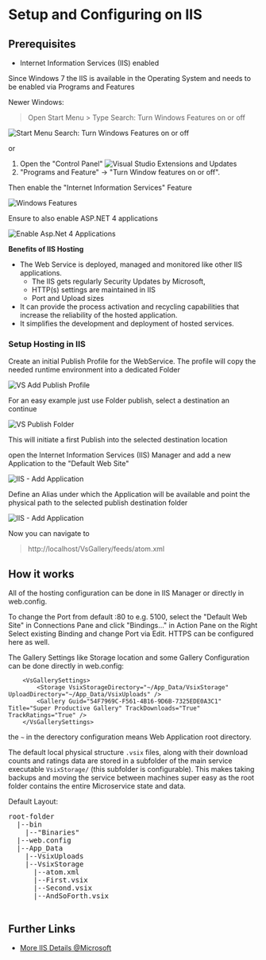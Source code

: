 # Setup and Configuring on IIS 

## Prerequisites
* Internet Information Services (IIS) enabled     

Since Windows 7 the IIS is available in the Operating System and needs to be enabled via Programs and Features

Newer Windows:
> Open Start Menu > Type Search: Turn Windows Features on or off

![Start Menu Search: Turn Windows Features on or off](Docu/img/Windows_StartSearch_FeatureEnable.png)

or 

1. Open the "Control Panel"
   ![Visual Studio Extensions and Updates](Docu/img/ControlPanel_enableFeatures.png)
2. "Programs and Feature" -> "Turn Window features on or off".

Then enable the "Internet Information Services" Feature

![Windows Features](Docu/img/Windows_FeaturesEnable.png)

Ensure to also enable ASP.NET 4 applications

![Enable Asp.Net 4 Applications](Docu/img/Enable_Asp.Net_4_Applications.png)



**Benefits of IIS Hosting**

* The Web Service is deployed, managed and monitored like other IIS applications.
  * The IIS gets regularly Security Updates by Microsoft, 
  * HTTP(s) settings are maintained in IIS
  * Port and Upload sizes
* It can provide the process activation and recycling capabilities that increase the reliability of the hosted application.
* It simplifies the development and deployment of hosted services.

### Setup Hosting in IIS

Create an initial Publish Profile for the WebService.
The profile will copy the needed runtime environment into a dedicated Folder

![VS Add Publish Profile](Docu/img/VS_Add_Publish_Profile.png)

For an easy example just use Folder publish, select a destination an continue

![VS Publish Folder](Docu/img/VS_publish_Folder.png)

This will initiate a first Publish into the selected destination location

open the Internet Information Services (IIS) Manager and add a new Application to the 
"Default Web Site"

![IIS - Add Application](Docu/img/IIS_add_Application.png)

Define an Alias under which the Application will be available and point the physical path to 
the selected publish destination folder

![IIS - Add Application](Docu/img/IIS_add_Application2.png)

Now you can navigate to
>http://localhost/VsGallery/feeds/atom.xml



## How it works

All of the hosting configuration can be done in IIS Manager or directly in web.config.

To change the Port from default :80 to e.g. 5100, select the "Default Web Site" in Connections Pane
and click "Bindings..." in Action Pane on the Right
Select existing Binding and change Port via Edit. 
HTTPS can be configured here as well.

The Gallery Settings like Storage location and some Gallery Configuration can be done directly in web.config:

```
    <VsGallerySettings>
        <Storage VsixStorageDirectory="~/App_Data/VsixStorage" UploadDirectory="~/App_Data/VsixUploads" />
        <Gallery Guid="54F7969C-F561-4B16-9D6B-7325EDE0A3C1" Title="Super Productive Gallery" TrackDownloads="True" TrackRatings="True" />
    </VsGallerySettings>
```

the `~` in the derectory configuration means Web Application root directory.


The default local physical structure
 `.vsix` files, along with their download counts and ratings data are stored in a subfolder of the main service executable `VsixStorage/` (this subfolder is configurable). This makes taking backups and moving the service between machines super easy as the root folder contains the entire Microservice state and data.

Default Layout:
<pre>
root-folder
  |--bin
    |--"Binaries"
  |--web.config
  |--App_Data
    |--VsixUploads
    |--VsixStorage
      |--atom.xml
      |--First.vsix
      |--Second.vsix
      |--AndSoForth.vsix

</pre>



## Further Links
* [More IIS Details @Microsoft](https://docs.microsoft.com/en-us/iis/install/installing-iis-7/install-typical-iis-workloads)